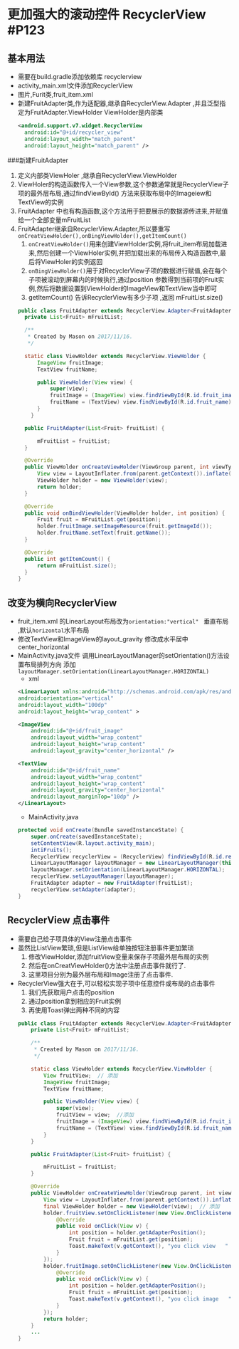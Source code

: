 # 更加强大的滚动控件 RecyclerView  #P123

## 基本用法
  - 需要在build.gradle添加依赖库 recyclerview
  - activity_main.xml文件添加RecyclerView
  - 图片,Furit类,fruit_item.xml
  - 新建FruitAdapter类,作为适配器,继承自RecyclerView.Adapter ,并且泛型指定为FruitAdapter.ViewHolder  ViewHolder是内部类
      ```xml
      <android.support.v7.widget.RecyclerView
        android:id="@+id/recycler_view"
        android:layout_width="match_parent"
        android:layout_height="match_parent" />
      ```

  ###新建FruitAdapter
   1. 定义内部类ViewHoler ,继承自RecyclerView.ViewHolder
   2. ViewHoler的构造函数传入一个View参数,这个参数通常就是RecyclerView子项的最外层布局,通过findViewById() 方法来获取布局中的Imageiew和TextView的实例
   3. FruitAdapter 中也有构造函数,这个方法用于把要展示的数据源传进来,并赋值给一个全部变量mFruitList
   4. FruitAdapter继承自RecyclerView.Adapter,所以要重写`onCreatViewHolder(),onBingViewHolder(),getItemCount()`
      1. `onCreatViewHolder()`用来创建ViewHolder实例,将fruit_item布局加载进来,然后创建一个ViewHoler实例,并把加载出来的布局传入构造函数中,最后将ViewHoler的实例返回
      2. `onBingViewHolder()`用于对RecyclerView子项的数据进行赋值,会在每个子项被滚动到屏幕内的时候执行,通过position 参数得到当前项的Fruit实例,然后将数据设置到ViewHolder的ImageView和TextView当中即可
      3. getItemCount() 告诉RecyclerView有多少子项 ,返回  mFruitList.size()
      ```java
      public class FruitAdapter extends RecyclerView.Adapter<FruitAdapter.ViewHolder> {
        private List<Fruit> mFruitList;

        /**
         * Created by Mason on 2017/11/16.
         */

        static class ViewHolder extends RecyclerView.ViewHolder {
            ImageView fruitImage;
            TextView fruitName;

            public ViewHolder(View view) {
                super(view);
                fruitImage = (ImageView) view.findViewById(R.id.fruit_image);
                fruitName = (TextView) view.findViewById(R.id.fruit_name);
            }
          }   

        public FruitAdapter(List<Fruit> fruitList) {

            mFruitList = fruitList;
        }

        @Override
        public ViewHolder onCreateViewHolder(ViewGroup parent, int viewType) {
            View view = LayoutInflater.from(parent.getContext()).inflate(R.layout.fruit_item, parent, false);
            ViewHolder holder = new ViewHolder(view);
            return holder;
        }

        @Override
        public void onBindViewHolder(ViewHolder holder, int position) {
            Fruit fruit = mFruitList.get(position);
            holder.fruitImage.setImageResource(fruit.getImageId());
            holder.fruitName.setText(fruit.getName());
        }

        @Override
        public int getItemCount() {
            return mFruitList.size();
        }
      }
        ```
## 改变为横向RecyclerView
  - fruit_item.xml 的LinearLayout布局改为`orientation:"vertical" ` 垂直布局 ,默认`horizontal`水平布局
  - 修改TextView和ImageView的layout_gravity  修改成水平居中center_horizontal
  - MainActivity.java文件 调用LinearLayoutManager的setOrientation()方法设置布局排列方向 添加`layoutManager.setOrientation(LinearLayoutManager.HORIZONTAL)`
    - xml
    ```xml
    <LinearLayout xmlns:android="http://schemas.android.com/apk/res/android"
    android:orientation="vertical"
    android:layout_width="100dp"
    android:layout_height="wrap_content" >

    <ImageView
        android:id="@+id/fruit_image"
        android:layout_width="wrap_content"
        android:layout_height="wrap_content"
        android:layout_gravity="center_horizontal" />

    <TextView
        android:id="@+id/fruit_name"
        android:layout_width="wrap_content"
        android:layout_height="wrap_content"
        android:layout_gravity="center_horizontal"
        android:layout_marginTop="10dp" />
    </LinearLayout>
      ```
    - MainActivity.java
    ```java
    protected void onCreate(Bundle savedInstanceState) {
        super.onCreate(savedInstanceState);
        setContentView(R.layout.activity_main);
        intiFruits();
        RecyclerView recyclerView = (RecyclerView) findViewById(R.id.recycler_view);
        LinearLayoutManager layoutManager = new LinearLayoutManager(this);
        layoutManager.setOrientation(LinearLayoutManager.HORIZONTAL);
        recyclerView.setLayoutManager(layoutManager);
        FruitAdapter adapter = new FruitAdapter(fruitList);
        recyclerView.setAdapter(adapter);
    }
     ```

## RecyclerView 点击事件
 - 需要自己给子项具体的View注册点击事件
 - 虽然比ListView繁琐,但是ListView给单独按钮注册事件更加繁琐
   1. 修改ViewHolder,添加fruitView变量来保存子项最外层布局的实例
   2. 然后在onCreatViewHolder()方法中注册点击事件就行了.
   3. 这里项目分别为最外层布局和Image注册了点击事件.
 - RecyclerView强大在于,可以轻松实现子项中任意控件或布局的点击事件
   1. 我们先获取用户点击的position
   2. 通过position拿到相应的Fruit实例
   3. 再使用Toast弹出两种不同的内容
   ```java
   public class FruitAdapter extends RecyclerView.Adapter<FruitAdapter.ViewHolder> {
       private List<Fruit> mFruitList;

       /**
        * Created by Mason on 2017/11/16.
        */

       static class ViewHolder extends RecyclerView.ViewHolder {
           View fruitView;  // 添加
           ImageView fruitImage;
           TextView fruitName;

           public ViewHolder(View view) {
               super(view);
               fruitView = view;  //添加
               fruitImage = (ImageView) view.findViewById(R.id.fruit_image);
               fruitName = (TextView) view.findViewById(R.id.fruit_name);
           }
       }

       public FruitAdapter(List<Fruit> fruitList) {

           mFruitList = fruitList;
       }

       @Override
       public ViewHolder onCreateViewHolder(ViewGroup parent, int viewType) {
           View view = LayoutInflater.from(parent.getContext()).inflate(R.layout.fruit_item, parent, false);
           final ViewHolder holder = new ViewHolder(view);  // 添加
           holder.fruitView.setOnClickListener(new View.OnClickListener() {
               @Override
               public void onClick(View v) {
                   int position = holder.getAdapterPosition();
                   Fruit fruit = mFruitList.get(position);
                   Toast.makeText(v.getContext(), "you click view   " + fruit.getName(), Toast.LENGTH_SHORT).show();
               }
           });
           holder.fruitImage.setOnClickListener(new View.OnClickListener() {
               @Override
               public void onClick(View v) {
                   int position = holder.getAdapterPosition();
                   Fruit fruit = mFruitList.get(position);
                   Toast.makeText(v.getContext(), "you click image   " + fruit.getName(), Toast.LENGTH_SHORT).show();
               }
           });
           return holder;
       }
       ...
   }
   ```     
